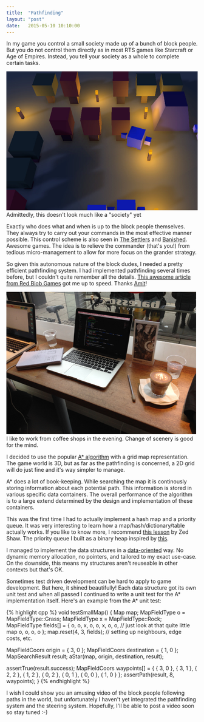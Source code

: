 ```yaml
---
title:  "Pathfinding"
layout: "post"
date:   2015-05-10 10:10:00
---
```

In my game you control a small society made up of a bunch of block people. But you do not control them directly as in most RTS games like Starcraft or Age of Empires. Instead, you tell your society as a whole to complete certain tasks.

<p class="photo">
  <img src="/assets/images/flowstone-ss.jpg" /><br>
  Admittedly, this doesn't look much like a "society" yet
</p>

Exactly who does what and when is up to the block people themselves. They always try to carry out your commands in the most effective manner possible. This control scheme is also seen in [The Settlers](http://en.wikipedia.org/wiki/The_Settlers) and [Banished](http://www.shiningrocksoftware.com/game/). Awesome games. The idea is to relieve the commander (that's you!) from tedious micro-management to allow for more focus on the grander strategy.

So given this autonomous nature of the block dudes, I needed a pretty efficient pathfinding system. I had implemented pathfinding several times before, but I couldn't quite remember all the details. [This awesome article from Red Blob Games](http://www.redblobgames.com/pathfinding/a-star/introduction.html) got me up to speed. Thanks [Amit](https://twitter.com/redblobgames)!

<p class="photo">
  <img src="/assets/images/coffee-shop-work.jpg" style="width: 500px"><br>
  I like to work from coffee shops in the evening. Change of scenery is good for the mind.
</p>

I decided to use the popular [A* algorithm](http://en.wikipedia.org/wiki/A*_search_algorithm) with a grid map representation. The game world is 3D, but as far as the pathfinding is concerned, a 2D grid will do just fine and it's way simpler to manage.

A* does a lot of book-keeping. While searching the map it is continously storing information about each potential path. This information is stored in various specific data containers. The overall performance of the algorithm is to a large extend determined by the design and implementation of these containers.

This was the first time I had to actually implement a hash map and a priority queue. It was very interesting to learn how a map/hash/dictionary/table actually works. If you like to know more, I recommend [this lesson](http://c.learncodethehardway.org/book/ex37.html) by Zed Shaw. The priority queue I built as a binary heap inspired by [this](http://stackoverflow.com/questions/17009056/how-to-implement-ologn-decrease-key-operation-for-min-heap-based-priority-queu).

I managed to implement the data structures in a [data-oriented](http://gamesfromwithin.com/data-oriented-design) way. No dynamic memory allocation, no pointers, and tailored to my exact use-case. On the downside, this means my structures aren't reuseable in other contexts but that's OK.

Sometimes test driven development can be hard to apply to game development. But here, it shined beautifully! Each data structure got its own unit test and when all passed I continued to write a unit test for the A* implementation itself. Here's an example from the A* unit test:

{% highlight cpp %}
void testSmallMap() {
  Map map;
  MapFieldType o = MapFieldType::Grass;
  MapFieldType x = MapFieldType::Rock;
  MapFieldType fields[] = {
    o, o, x, o,
    o, x, o, o, // just look at that quite little map
    o, o, o, o
  };
  map.reset(4, 3, fields); // setting up neighbours, edge costs, etc.

  MapFieldCoors origin = { 3, 0 };
  MapFieldCoors destination = { 1, 0 };
  MapSearchResult result;
  aStar(map, origin, destination, result);

  assertTrue(result.success);
  MapFieldCoors waypoints[] = {
    { 3, 0 }, { 3, 1 }, { 2, 2 }, { 1, 2 },
    { 0, 2 }, { 0, 1 }, { 0, 0 }, { 1, 0 }
  };
  assertPath(result, 8, waypoints);
}
{% endhighlight %}

I wish I could show you an amusing video of the block people following paths in the world, but unfortunately I haven't yet integrated the pathfinding system and the steering system. Hopefully, I'll be able to post a video soon so stay tuned :-)
